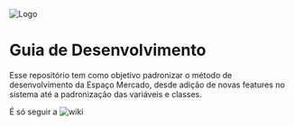 ![Logo](https://espacomercado.com.br/uploads/arquivos_estabelecimento/728a57fea5ab2084a64ddbdb5ec3dd0e571.png)
# Guia de Desenvolvimento

Esse repositório tem como objetivo padronizar o método de desenvolvimento da Espaço Mercado, desde adição de novas features no sistema até a padronização das variáveis e classes.

É só seguir a ![wiki](https://github.com/espacomercado/guia-de-desevolvimento/wiki)
